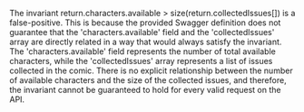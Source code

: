 The invariant return.characters.available > size(return.collectedIssues[]) is a false-positive. This is because the provided Swagger definition does not guarantee that the 'characters.available' field and the 'collectedIssues' array are directly related in a way that would always satisfy the invariant. The 'characters.available' field represents the number of total available characters, while the 'collectedIssues' array represents a list of issues collected in the comic. There is no explicit relationship between the number of available characters and the size of the collected issues, and therefore, the invariant cannot be guaranteed to hold for every valid request on the API.
